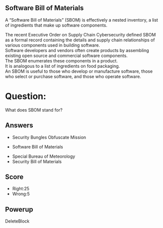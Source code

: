 ## Software Bill of Materials
A “Software Bill of Materials” (SBOM) is
effectively a nested inventory,
a list of ingredients that make up
software components.

The recent Executive Order on Supply Chain Cybersecurity
defined SBOM as a formal record containing the details and supply chain
relationships of various components used in building software.  
Software developers and vendors often create products by
assembling existing open source and commercial software components.  
The SBOM enumerates these components in a product.  
It is analogous to a list of ingredients on food packaging.  
An SBOM is useful to those who develop or manufacture software,
those who select or purchase software, and those who operate software.  


# Question:
What does SBOM stand for?

## Answers
- Security Bungles Obfuscate Mission
* Software Bill of Materials
- Special Bureau of Meteorology
- Security Bill of Materials

## Score
- Right:25
- Wrong:5

## Powerup
DeleteBlock
